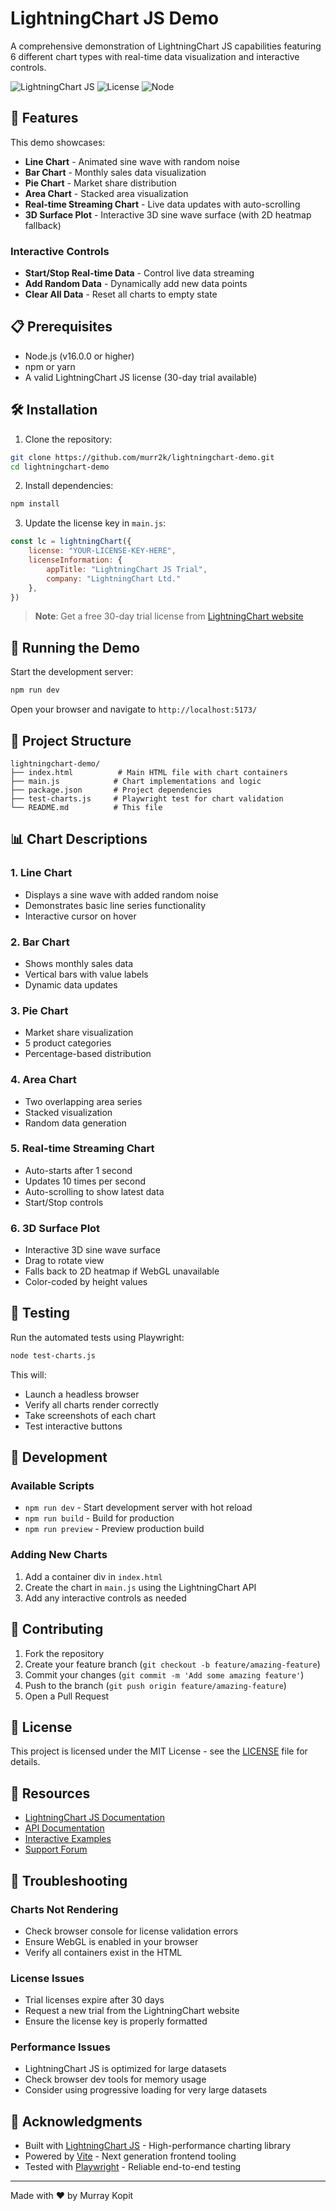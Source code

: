 # LightningChart JS Demo

A comprehensive demonstration of LightningChart JS capabilities featuring 6 different chart types with real-time data visualization and interactive controls.

![LightningChart JS](https://img.shields.io/badge/LightningChart-JS-blue)
![License](https://img.shields.io/badge/license-MIT-green)
![Node](https://img.shields.io/badge/node-%3E%3D16.0.0-brightgreen)

## 🚀 Features

This demo showcases:

- **Line Chart** - Animated sine wave with random noise
- **Bar Chart** - Monthly sales data visualization
- **Pie Chart** - Market share distribution
- **Area Chart** - Stacked area visualization
- **Real-time Streaming Chart** - Live data updates with auto-scrolling
- **3D Surface Plot** - Interactive 3D sine wave surface (with 2D heatmap fallback)

### Interactive Controls

- **Start/Stop Real-time Data** - Control live data streaming
- **Add Random Data** - Dynamically add new data points
- **Clear All Data** - Reset all charts to empty state

## 📋 Prerequisites

- Node.js (v16.0.0 or higher)
- npm or yarn
- A valid LightningChart JS license (30-day trial available)

## 🛠️ Installation

1. Clone the repository:
```bash
git clone https://github.com/murr2k/lightningchart-demo.git
cd lightningchart-demo
```

2. Install dependencies:
```bash
npm install
```

3. Update the license key in `main.js`:
```javascript
const lc = lightningChart({
    license: "YOUR-LICENSE-KEY-HERE",
    licenseInformation: {
        appTitle: "LightningChart JS Trial",
        company: "LightningChart Ltd."
    },
})
```

> **Note**: Get a free 30-day trial license from [LightningChart website](https://lightningchart.com/js-charts/)

## 🚦 Running the Demo

Start the development server:
```bash
npm run dev
```

Open your browser and navigate to `http://localhost:5173/`

## 📁 Project Structure

```
lightningchart-demo/
├── index.html          # Main HTML file with chart containers
├── main.js            # Chart implementations and logic
├── package.json       # Project dependencies
├── test-charts.js     # Playwright test for chart validation
└── README.md          # This file
```

## 📊 Chart Descriptions

### 1. Line Chart
- Displays a sine wave with added random noise
- Demonstrates basic line series functionality
- Interactive cursor on hover

### 2. Bar Chart
- Shows monthly sales data
- Vertical bars with value labels
- Dynamic data updates

### 3. Pie Chart
- Market share visualization
- 5 product categories
- Percentage-based distribution

### 4. Area Chart
- Two overlapping area series
- Stacked visualization
- Random data generation

### 5. Real-time Streaming Chart
- Auto-starts after 1 second
- Updates 10 times per second
- Auto-scrolling to show latest data
- Start/Stop controls

### 6. 3D Surface Plot
- Interactive 3D sine wave surface
- Drag to rotate view
- Falls back to 2D heatmap if WebGL unavailable
- Color-coded by height values

## 🧪 Testing

Run the automated tests using Playwright:

```bash
node test-charts.js
```

This will:
- Launch a headless browser
- Verify all charts render correctly
- Take screenshots of each chart
- Test interactive buttons

## 🔧 Development

### Available Scripts

- `npm run dev` - Start development server with hot reload
- `npm run build` - Build for production
- `npm run preview` - Preview production build

### Adding New Charts

1. Add a container div in `index.html`
2. Create the chart in `main.js` using the LightningChart API
3. Add any interactive controls as needed

## 🤝 Contributing

1. Fork the repository
2. Create your feature branch (`git checkout -b feature/amazing-feature`)
3. Commit your changes (`git commit -m 'Add some amazing feature'`)
4. Push to the branch (`git push origin feature/amazing-feature`)
5. Open a Pull Request

## 📝 License

This project is licensed under the MIT License - see the [LICENSE](LICENSE) file for details.

## 🔗 Resources

- [LightningChart JS Documentation](https://lightningchart.com/js-charts/docs/)
- [API Documentation](https://lightningchart.com/js-charts/api-documentation/)
- [Interactive Examples](https://lightningchart.com/lightningchart-js-interactive-examples/)
- [Support Forum](https://lightningchart.com/support/)

## 🐛 Troubleshooting

### Charts Not Rendering
- Check browser console for license validation errors
- Ensure WebGL is enabled in your browser
- Verify all containers exist in the HTML

### License Issues
- Trial licenses expire after 30 days
- Request a new trial from the LightningChart website
- Ensure the license key is properly formatted

### Performance Issues
- LightningChart JS is optimized for large datasets
- Check browser dev tools for memory usage
- Consider using progressive loading for very large datasets

## 👏 Acknowledgments

- Built with [LightningChart JS](https://lightningchart.com/) - High-performance charting library
- Powered by [Vite](https://vitejs.dev/) - Next generation frontend tooling
- Tested with [Playwright](https://playwright.dev/) - Reliable end-to-end testing

---

Made with ❤️ by Murray Kopit